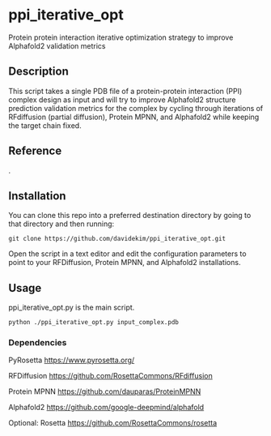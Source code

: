# ppi_iterative_opt
Protein protein interaction iterative optimization strategy to improve Alphafold2 validation metrics

## Description
This script takes a single PDB file of a protein-protein interaction (PPI) complex design as input and will try to improve Alphafold2 structure prediction validation metrics for the complex by cycling through iterations of RFdiffusion (partial diffusion), Protein MPNN, and Alphafold2 while keeping the target chain fixed.

## Reference
.

## Installation
You can clone this repo into a preferred destination directory by going to that directory and then running:

`git clone https://github.com/davidekim/ppi_iterative_opt.git`

Open the script in a text editor and edit the configuration parameters to point to your RFDiffusion, Protein MPNN, and Alphafold2 installations. 

## Usage
ppi_iterative_opt.py is the main script.

`python ./ppi_iterative_opt.py input_complex.pdb`

### Dependencies
PyRosetta https://www.pyrosetta.org/

RFDiffusion https://github.com/RosettaCommons/RFdiffusion

Protein MPNN https://github.com/dauparas/ProteinMPNN

Alphafold2 https://github.com/google-deepmind/alphafold

Optional: Rosetta https://github.com/RosettaCommons/rosetta
